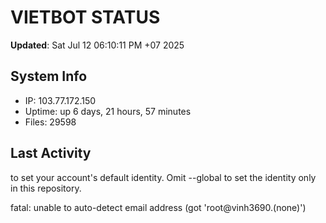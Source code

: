 # VIETBOT STATUS
**Updated**: Sat Jul 12 06:10:11 PM +07 2025

## System Info
- IP: 103.77.172.150
- Uptime: up 6 days, 21 hours, 57 minutes
- Files: 29598

## Last Activity

to set your account's default identity.
Omit --global to set the identity only in this repository.

fatal: unable to auto-detect email address (got 'root@vinh3690.(none)')
